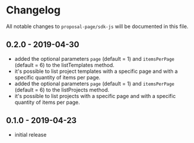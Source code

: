 # Changelog

All notable changes to `proposal-page/sdk-js` will be documented in this file.

## 0.2.0 - 2019-04-30
- added the optional parameters `page` (default = 1) and `itemsPerPage` (default = 6) to the listTemplates method.
- it's possible to list project templates with a specific page and with a specific quantity of items per page.
- added the optional parameters `page` (default = 1) and `itemsPerPage` (default = 6) to the listProjects method.
- it's possible to list projects with a specific page and with a specific quantity of items per page.

## 0.1.0 - 2019-04-23

- initial release
